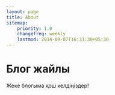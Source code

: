 ```yaml
---
layout: page
title: About
sitemap:
    priority: 1.0
    changefreq: weekly
    lastmod: 2014-09-07T16:31:30+05:30
---
```

# Блог жайлы

Жеке блогыма қош келдіңіздер!
